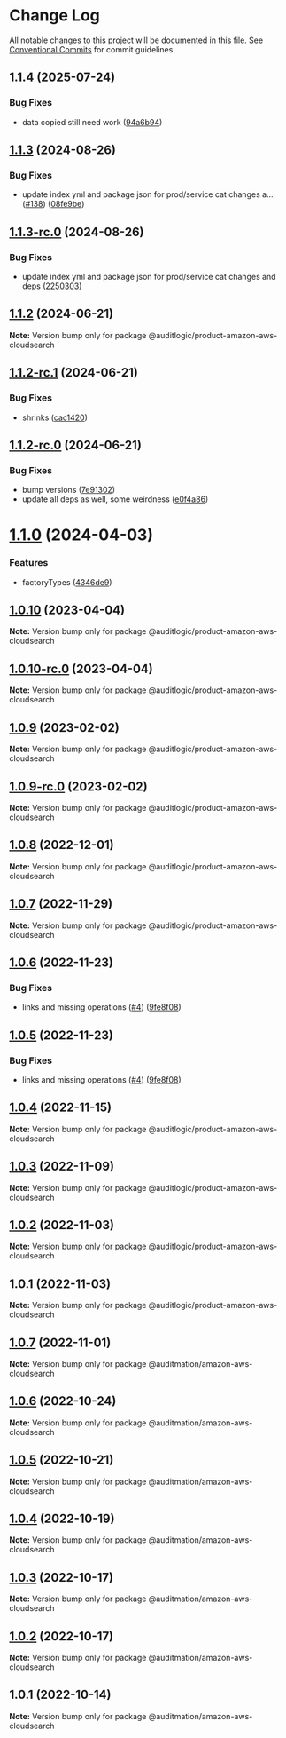 # Change Log

All notable changes to this project will be documented in this file.
See [Conventional Commits](https://conventionalcommits.org) for commit guidelines.

## 1.1.4 (2025-07-24)


### Bug Fixes

* data copied still need work ([94a6b94](https://github.com/zerobias-org/product/commit/94a6b942fb0516367548599d739529536132755a))





## [1.1.3](https://github.com/auditlogic/product/compare/@auditlogic/product-amazon-aws-cloudsearch@1.1.2...@auditlogic/product-amazon-aws-cloudsearch@1.1.3) (2024-08-26)


### Bug Fixes

* update index yml and package json for prod/service cat changes a… ([#138](https://github.com/auditlogic/product/issues/138)) ([08fe9be](https://github.com/auditlogic/product/commit/08fe9beb1c8457462a19bc69caa02e6212d97e1a))





## [1.1.3-rc.0](https://github.com/auditlogic/product/compare/@auditlogic/product-amazon-aws-cloudsearch@1.1.2...@auditlogic/product-amazon-aws-cloudsearch@1.1.3-rc.0) (2024-08-26)


### Bug Fixes

* update index yml and package json for prod/service cat changes and deps ([2250303](https://github.com/auditlogic/product/commit/225030363a363608240135b7ebed386b28f01e4b))





## [1.1.2](https://github.com/auditlogic/product/compare/@auditlogic/product-amazon-aws-cloudsearch@1.1.2-rc.1...@auditlogic/product-amazon-aws-cloudsearch@1.1.2) (2024-06-21)

**Note:** Version bump only for package @auditlogic/product-amazon-aws-cloudsearch





## [1.1.2-rc.1](https://github.com/auditlogic/product/compare/@auditlogic/product-amazon-aws-cloudsearch@1.1.2-rc.0...@auditlogic/product-amazon-aws-cloudsearch@1.1.2-rc.1) (2024-06-21)


### Bug Fixes

* shrinks ([cac1420](https://github.com/auditlogic/product/commit/cac14200fefcd8183ab69fe89a47bd3f70f563e9))





## [1.1.2-rc.0](https://github.com/auditlogic/product/compare/@auditlogic/product-amazon-aws-cloudsearch@1.1.0...@auditlogic/product-amazon-aws-cloudsearch@1.1.2-rc.0) (2024-06-21)


### Bug Fixes

* bump versions ([7e91302](https://github.com/auditlogic/product/commit/7e913023b8b312150ed7762c32fbbe616be71de5))
* update all deps as well, some weirdness ([e0f4a86](https://github.com/auditlogic/product/commit/e0f4a864714e2d3de6bbf3da014d5312fe53be2f))





# [1.1.0](https://github.com/auditlogic/product/compare/@auditlogic/product-amazon-aws-cloudsearch@1.0.10...@auditlogic/product-amazon-aws-cloudsearch@1.1.0) (2024-04-03)


### Features

* factoryTypes ([4346de9](https://github.com/auditlogic/product/commit/4346de92693aee892fccf725338ffc7b80ab182b))





## [1.0.10](https://github.com/auditlogic/product/compare/@auditlogic/product-amazon-aws-cloudsearch@1.0.9...@auditlogic/product-amazon-aws-cloudsearch@1.0.10) (2023-04-04)

**Note:** Version bump only for package @auditlogic/product-amazon-aws-cloudsearch





## [1.0.10-rc.0](https://github.com/auditlogic/product/compare/@auditlogic/product-amazon-aws-cloudsearch@1.0.9...@auditlogic/product-amazon-aws-cloudsearch@1.0.10-rc.0) (2023-04-04)

**Note:** Version bump only for package @auditlogic/product-amazon-aws-cloudsearch





## [1.0.9](https://github.com/auditlogic/product/compare/@auditlogic/product-amazon-aws-cloudsearch@1.0.8...@auditlogic/product-amazon-aws-cloudsearch@1.0.9) (2023-02-02)

**Note:** Version bump only for package @auditlogic/product-amazon-aws-cloudsearch





## [1.0.9-rc.0](https://github.com/auditlogic/product/compare/@auditlogic/product-amazon-aws-cloudsearch@1.0.8...@auditlogic/product-amazon-aws-cloudsearch@1.0.9-rc.0) (2023-02-02)

**Note:** Version bump only for package @auditlogic/product-amazon-aws-cloudsearch





## [1.0.8](https://github.com/auditlogic/product/compare/@auditlogic/product-amazon-aws-cloudsearch@1.0.7...@auditlogic/product-amazon-aws-cloudsearch@1.0.8) (2022-12-01)

**Note:** Version bump only for package @auditlogic/product-amazon-aws-cloudsearch





## [1.0.7](https://github.com/auditlogic/product/compare/@auditlogic/product-amazon-aws-cloudsearch@1.0.6...@auditlogic/product-amazon-aws-cloudsearch@1.0.7) (2022-11-29)

**Note:** Version bump only for package @auditlogic/product-amazon-aws-cloudsearch





## [1.0.6](https://github.com/auditlogic/product/compare/@auditlogic/product-amazon-aws-cloudsearch@1.0.4...@auditlogic/product-amazon-aws-cloudsearch@1.0.6) (2022-11-23)


### Bug Fixes

* links and missing operations ([#4](https://github.com/auditlogic/product/issues/4)) ([9fe8f08](https://github.com/auditlogic/product/commit/9fe8f08fe7c57fdb79f991ac35bd6ac2e7dcad38))





## [1.0.5](https://github.com/auditlogic/product/compare/@auditlogic/product-amazon-aws-cloudsearch@1.0.4...@auditlogic/product-amazon-aws-cloudsearch@1.0.5) (2022-11-23)


### Bug Fixes

* links and missing operations ([#4](https://github.com/auditlogic/product/issues/4)) ([9fe8f08](https://github.com/auditlogic/product/commit/9fe8f08fe7c57fdb79f991ac35bd6ac2e7dcad38))





## [1.0.4](https://github.com/auditlogic/product/compare/@auditlogic/product-amazon-aws-cloudsearch@1.0.3...@auditlogic/product-amazon-aws-cloudsearch@1.0.4) (2022-11-15)

**Note:** Version bump only for package @auditlogic/product-amazon-aws-cloudsearch





## [1.0.3](https://github.com/auditlogic/product/compare/@auditlogic/product-amazon-aws-cloudsearch@1.0.2...@auditlogic/product-amazon-aws-cloudsearch@1.0.3) (2022-11-09)

**Note:** Version bump only for package @auditlogic/product-amazon-aws-cloudsearch





## [1.0.2](https://github.com/auditlogic/product/compare/@auditlogic/product-amazon-aws-cloudsearch@1.0.1...@auditlogic/product-amazon-aws-cloudsearch@1.0.2) (2022-11-03)

**Note:** Version bump only for package @auditlogic/product-amazon-aws-cloudsearch





## 1.0.1 (2022-11-03)

**Note:** Version bump only for package @auditlogic/product-amazon-aws-cloudsearch





## [1.0.7](https://github.com/auditmation/store-content/compare/@auditmation/amazon-aws-cloudsearch@1.0.6...@auditmation/amazon-aws-cloudsearch@1.0.7) (2022-11-01)

**Note:** Version bump only for package @auditmation/amazon-aws-cloudsearch





## [1.0.6](https://github.com/auditmation/store-content/compare/@auditmation/amazon-aws-cloudsearch@1.0.5...@auditmation/amazon-aws-cloudsearch@1.0.6) (2022-10-24)

**Note:** Version bump only for package @auditmation/amazon-aws-cloudsearch





## [1.0.5](https://github.com/auditmation/store-content/compare/@auditmation/amazon-aws-cloudsearch@1.0.4...@auditmation/amazon-aws-cloudsearch@1.0.5) (2022-10-21)

**Note:** Version bump only for package @auditmation/amazon-aws-cloudsearch





## [1.0.4](https://github.com/auditmation/store-content/compare/@auditmation/amazon-aws-cloudsearch@1.0.3...@auditmation/amazon-aws-cloudsearch@1.0.4) (2022-10-19)

**Note:** Version bump only for package @auditmation/amazon-aws-cloudsearch





## [1.0.3](https://github.com/auditmation/store-content/compare/@auditmation/amazon-aws-cloudsearch@1.0.2...@auditmation/amazon-aws-cloudsearch@1.0.3) (2022-10-17)

**Note:** Version bump only for package @auditmation/amazon-aws-cloudsearch





## [1.0.2](https://github.com/auditmation/store-content/compare/@auditmation/amazon-aws-cloudsearch@1.0.1...@auditmation/amazon-aws-cloudsearch@1.0.2) (2022-10-17)

**Note:** Version bump only for package @auditmation/amazon-aws-cloudsearch





## 1.0.1 (2022-10-14)

**Note:** Version bump only for package @auditmation/amazon-aws-cloudsearch
